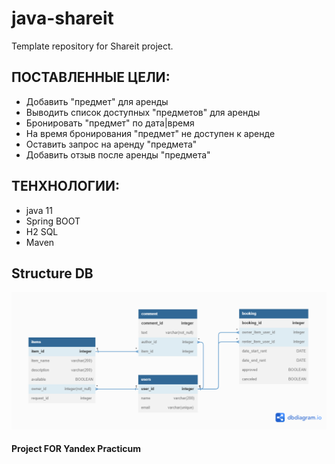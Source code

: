 # java-shareit
Template repository for Shareit project.


## ПОСТАВЛЕННЫЕ ЦЕЛИ:

- Добавить "предмет" для аренды
- Выводить список доступных "предметов" для аренды
- Бронировать "предмет" по дата|время
- На время бронирования "предмет" не доступен к аренде
- Оставить запрос на аренду "предмета"
- Добавить отзыв после аренды "предмета"

## ТЕНХНОЛОГИИ:
- java 11
- Spring BOOT
- H2 SQL
- Maven

## Structure DB
<img src="DataBase.png">

#### Project FOR Yandex Practicum
